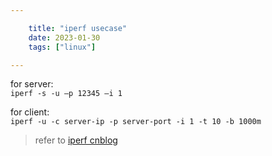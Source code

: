 ```yaml
---

    title: "iperf usecase"
    date: 2023-01-30
    tags: ["linux"]

---
```


for server:  
`iperf -s -u –p 12345 –i 1`  

for client:  
`iperf -u -c server-ip -p server-port -i 1 -t 10 -b 1000m`  

> refer to [iperf cnblog](https://www.cnblogs.com/yingsong/p/5682080.html)  

